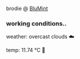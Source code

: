 brodie @ [BluMint](https://www.linkedin.com/company/blumint-io/)

<!--weather_start-->
### working conditions..

weather: overcast clouds ☁️

temp: 11.74 °C 👕

<!--weather_end-->
